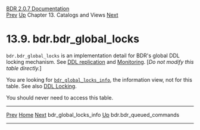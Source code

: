   [BDR 2.0.7 Documentation](README.md)                                                                                                       
  [Prev](catalog-bdr-global-locks-info.md "bdr_global_locks_info")   [Up](catalogs-views.md)    Chapter 13. Catalogs and Views    [Next](catalog-bdr-queued-commands.md "bdr.bdr_queued_commands")


# 13.9. bdr.bdr_global_locks

`bdr.bdr_global_locks` is an implementation detail for BDR\'s
global DDL locking mechanism. See [DDL
replication](ddl-replication.md) and [Monitoring](monitoring.md).
[*Do not modify this table directly.*]

You are looking for [`bdr_global_locks_info`](catalog-bdr-global-locks-info.md),
the information view, not for this table. See also [DDL
Locking](ddl-replication-advice.md#DDL-REPLICATION-LOCKING).

You should never need to access this table.



  ----------------------------------------------- ------------------------------------------ ---------------------------------------------------------
  [Prev](catalog-bdr-global-locks-info.md)       [Home](README.md)        [Next](catalog-bdr-queued-commands.md)
  bdr_global_locks_info                                    [Up](catalogs-views.md)                                    bdr.bdr_queued_commands
  ----------------------------------------------- ------------------------------------------ ---------------------------------------------------------
